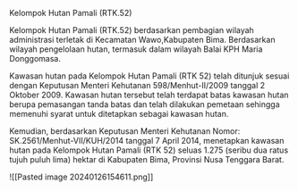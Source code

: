 Kelompok Hutan Pamali (RTK.52)

Kelompok Hutan Pamali (RTK.52) berdasarkan pembagian wilayah administrasi terletak di Kecamatan Wawo,Kabupaten Bima. Berdasarkan wilayah pengelolaan hutan, termasuk dalam wilayah Balai KPH Maria Donggomasa.

Kawasan hutan pada Kelompok Hutan Pamali (RTK 52) telah ditunjuk sesuai dengan Keputusan Menteri Kehutanan 598/Menhut-II/2009 tanggal 2 Oktober 2009. Kawasan hutan tersebut telah terdapat batas kawasan hutan berupa pemasangan tanda batas dan telah dilakukan pemetaan sehingga memenuhi syarat untuk ditetapkan sebagai kawasan hutan.

Kemudian, berdasarkan Keputusan Menteri Kehutanan Nomor: SK.2561/Menhut-VII/KUH/2014 tanggal 7 April 2014, menetapkan kawasan hutan pada Kelompok Hutan Pamali (RTK 52) seluas 1.275 (seribu dua ratus tujuh puluh lima) hektar di Kabupaten Bima, Provinsi Nusa Tenggara Barat.

![[Pasted image 20240126154611.png]]